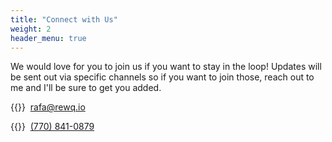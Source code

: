 ```yaml
---
title: "Connect with Us"
weight: 2
header_menu: true
---
```


We would love for you to join us if you want to stay in the loop!
Updates will be sent out via specific channels so if you want to join those, reach out to me and I'll be sure to get you added.

{{<icon class="fa fa-envelope">}}&nbsp;&nbsp;[rafa@rewq.io](mailto:rafa@rewq.io)

{{<icon class="fa fa-mobile-phone fa-lg">}}&nbsp;&nbsp;[(770) 841-0879](tel:+17708410879)
